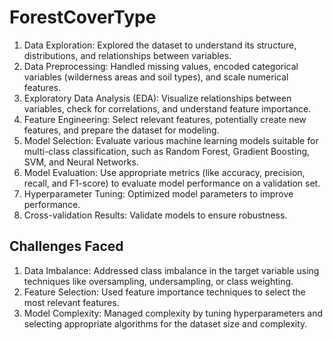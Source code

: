 # ForestCoverType
1. Data Exploration: Explored the dataset to understand its structure, distributions, and relationships between variables.
2. Data Preprocessing: Handled missing values, encoded categorical variables (wilderness areas and soil types), and scale numerical features.
3. Exploratory Data Analysis (EDA): Visualize relationships between variables, check for correlations, and understand feature importance.
4. Feature Engineering: Select relevant features, potentially create new features, and prepare the dataset for modeling.
5. Model Selection: Evaluate various machine learning models suitable for multi-class classification, such as Random Forest, Gradient Boosting, SVM, and Neural Networks.
6. Model Evaluation: Use appropriate metrics (like accuracy, precision, recall, and F1-score) to evaluate model performance on a validation set.
7. Hyperparameter Tuning: Optimized model parameters to improve performance.
8. Cross-validation Results: Validate models to ensure robustness.

## Challenges Faced
1. Data Imbalance: Addressed class imbalance in the target variable using techniques like oversampling, undersampling, or class weighting.
2. Feature Selection: Used feature importance techniques to select the most relevant features.
3. Model Complexity: Managed complexity by tuning hyperparameters and selecting appropriate algorithms for the dataset size and complexity.

